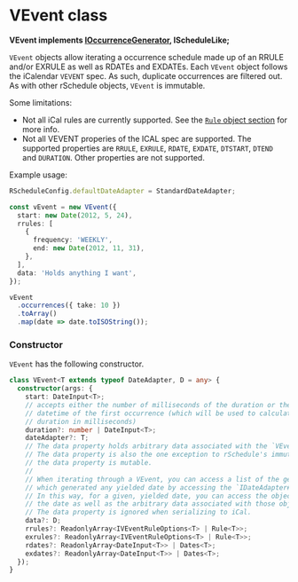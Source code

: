 # VEvent class

**VEvent implements [IOccurrenceGenerator](../../../usage/#ioccurrencegenerator-interface), IScheduleLike;**

`VEvent` objects allow iterating a occurrence schedule made up of an RRULE and/or EXRULE as well as RDATEs and EXDATEs. Each `VEvent` object follows the iCalendar `VEVENT` spec. As such, duplicate occurrences are filtered out. As with other rSchedule objects, `VEvent` is immutable.

Some limitations:

- Not all iCal rules are currently supported. See the [`Rule` object section](../../../usage/rule) for more info.
- Not all VEVENT properies of the ICAL spec are supported. The supported properties are `RRULE`, `EXRULE`, `RDATE`, `EXDATE`, `DTSTART`, `DTEND` and `DURATION`. Other properties are not supported.

Example usage:

```typescript
RScheduleConfig.defaultDateAdapter = StandardDateAdapter;

const vEvent = new VEvent({
  start: new Date(2012, 5, 24),
  rrules: [
    {
      frequency: 'WEEKLY',
      end: new Date(2012, 11, 31),
    },
  ],
  data: 'Holds anything I want',
});

vEvent
  .occurrences({ take: 10 })
  .toArray()
  .map(date => date.toISOString());
```

### Constructor

`VEvent` has the following constructor.

```typescript
class VEvent<T extends typeof DateAdapter, D = any> {
  constructor(args: {
    start: DateInput<T>;
    // accepts either the number of milliseconds of the duration or the end
    // datetime of the first occurrence (which will be used to calculate the
    // duration in milliseconds)
    duration?: number | DateInput<T>;
    dateAdapter?: T;
    // The data property holds arbitrary data associated with the `VEvent`.
    // The data property is also the one exception to rSchedule's immutability:
    // the data property is mutable.
    //
    // When iterating through a VEvent, you can access a list of the generator objects (i.e. Rules / Dates)
    // which generated any yielded date by accessing the `IDateAdapter#generators` property.
    // In this way, for a given, yielded date, you can access the objects which generated
    // the date as well as the arbitrary data associated with those objects.
    // The data property is ignored when serializing to iCal.
    data?: D;
    rrules?: ReadonlyArray<IVEventRuleOptions<T> | Rule<T>>;
    exrules?: ReadonlyArray<IVEventRuleOptions<T> | Rule<T>>;
    rdates?: ReadonlyArray<DateInput<T>> | Dates<T>;
    exdates?: ReadonlyArray<DateInput<T>> | Dates<T>;
  });
}
```
